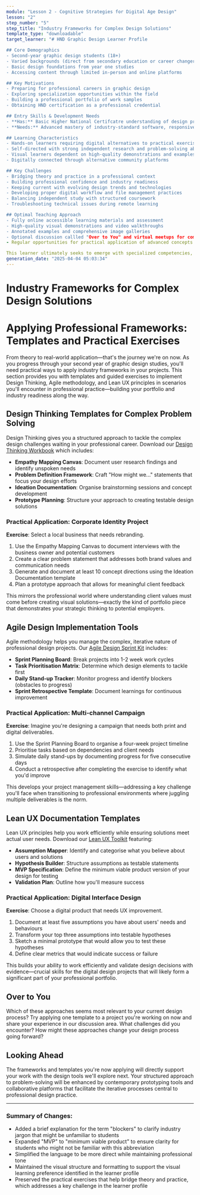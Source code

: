 ```yaml
---
module: "Lesson 2 - Cognitive Strategies for Digital Age Design"
lesson: "2"
step_number: "5"
step_title: "Industry Frameworks for Complex Design Solutions"
template_type: "downloadable"
target_learner: "# HND Graphic Design Learner Profile

## Core Demographics
- Second-year graphic design students (18+)
- Varied backgrounds (direct from secondary education or career changers)
- Basic design foundations from year one studies
- Accessing content through limited in-person and online platforms

## Key Motivations
- Preparing for professional careers in graphic design
- Exploring specialization opportunities within the field
- Building a professional portfolio of work samples
- Obtaining HND certification as a professional credential

## Entry Skills & Development Needs
- **Has:** Basic Higher National Certifcatre understanding of design principles, software tools, creative processes
- **Needs:** Advanced mastery of industry-standard software, responsive design principles, digital prototyping, technical implementation, project management, client communication, presentation techniques

## Learning Characteristics
- Hands-on learners requiring digital alternatives to practical exercises
- Self-directed with strong independent research and problem-solving abilities
- Visual learners dependent on high-quality demonstrations and examples
- Digitally connected through alternative community platforms

## Key Challenges
- Bridging theory and practice in a professional context
- Building professional confidence and industry readiness
- Keeping current with evolving design trends and technologies
- Developing proper digital workflow and file management practices
- Balancing independent study with structured coursework
- Troubleshooting technical issues during remote learning

## Optimal Teaching Approach
- Fully online accessible learning materials and assessment
- High-quality visual demonstrations and video walkthroughs
- Annotated examples and comprehensive image galleries
- Optional discussion callled "Over to You" and virtual meetups for community building
- Regular opportunities for practical application of advanced concepts

This learner ultimately seeks to emerge with specialized competencies, professional confidence, and an industry-ready portfolio that demonstrates their technical proficiency and creative capabilities."
generation_date: "2025-04-04 05:03:34"
---
```


# Industry Frameworks for Complex Design Solutions

# Applying Professional Frameworks: Templates and Practical Exercises

From theory to real-world application—that's the journey we're on now. As you progress through your second year of graphic design studies, you'll need practical ways to apply industry frameworks in your projects. This section provides you with templates and guided exercises to implement Design Thinking, Agile methodology, and Lean UX principles in scenarios you'll encounter in professional practice—building your portfolio and industry readiness along the way.

## Design Thinking Templates for Complex Problem Solving

Design Thinking gives you a structured approach to tackle the complex design challenges waiting in your professional career. Download our [Design Thinking Workbook](link-to-template) which includes:

- **Empathy Mapping Canvas**: Document user research findings and identify unspoken needs
- **Problem Definition Framework**: Craft "How might we..." statements that focus your design efforts
- **Ideation Documentation**: Organise brainstorming sessions and concept development
- **Prototype Planning**: Structure your approach to creating testable design solutions

### Practical Application: Corporate Identity Project

**Exercise**: Select a local business that needs rebranding.

1. Use the Empathy Mapping Canvas to document interviews with the business owner and potential customers
2. Create a clear problem statement that addresses both brand values and communication needs
3. Generate and document at least 10 concept directions using the Ideation Documentation template
4. Plan a prototype approach that allows for meaningful client feedback

This mirrors the professional world where understanding client values must come before creating visual solutions—exactly the kind of portfolio piece that demonstrates your strategic thinking to potential employers.

## Agile Design Implementation Tools

Agile methodology helps you manage the complex, iterative nature of professional design projects. Our [Agile Design Sprint Kit](link-to-template) includes:

- **Sprint Planning Board**: Break projects into 1-2 week work cycles
- **Task Prioritisation Matrix**: Determine which design elements to tackle first
- **Daily Stand-up Tracker**: Monitor progress and identify blockers (obstacles to progress)
- **Sprint Retrospective Template**: Document learnings for continuous improvement

### Practical Application: Multi-channel Campaign

**Exercise**: Imagine you're designing a campaign that needs both print and digital deliverables.

1. Use the Sprint Planning Board to organise a four-week project timeline
2. Prioritise tasks based on dependencies and client needs
3. Simulate daily stand-ups by documenting progress for five consecutive days
4. Conduct a retrospective after completing the exercise to identify what you'd improve

This develops your project management skills—addressing a key challenge you'll face when transitioning to professional environments where juggling multiple deliverables is the norm.

## Lean UX Documentation Templates

Lean UX principles help you work efficiently while ensuring solutions meet actual user needs. Download our [Lean UX Toolkit](link-to-template) featuring:

- **Assumption Mapper**: Identify and categorise what you believe about users and solutions
- **Hypothesis Builder**: Structure assumptions as testable statements
- **MVP Specification**: Define the minimum viable product version of your design for testing
- **Validation Plan**: Outline how you'll measure success

### Practical Application: Digital Interface Design

**Exercise**: Choose a digital product that needs UX improvement.

1. Document at least five assumptions you have about users' needs and behaviours
2. Transform your top three assumptions into testable hypotheses
3. Sketch a minimal prototype that would allow you to test these hypotheses
4. Define clear metrics that would indicate success or failure

This builds your ability to work efficiently and validate design decisions with evidence—crucial skills for the digital design projects that will likely form a significant part of your professional portfolio.

## Over to You

Which of these approaches seems most relevant to your current design process? Try applying one template to a project you're working on now and share your experience in our discussion area. What challenges did you encounter? How might these approaches change your design process going forward?

## Looking Ahead

The frameworks and templates you're now applying will directly support your work with the design tools we'll explore next. Your structured approach to problem-solving will be enhanced by contemporary prototyping tools and collaborative platforms that facilitate the iterative processes central to professional design practice.

---

### Summary of Changes:

* Added a brief explanation for the term "blockers" to clarify industry jargon that might be unfamiliar to students
* Expanded "MVP" to "minimum viable product" to ensure clarity for students who might not be familiar with this abbreviation
* Simplified the language to be more direct while maintaining professional tone
* Maintained the visual structure and formatting to support the visual learning preference identified in the learner profile
* Preserved the practical exercises that help bridge theory and practice, which addresses a key challenge in the learner profile